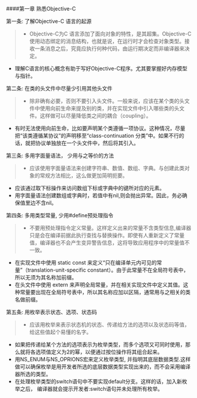 ####第一章 熟悉Objective-C

第一条: 了解Objective-C 语言的起源

 >* Objective-C为C 语言添加了面向对象的特性，是其超集。Objective-C使用动态绑定的消息结构，也就是说，在运行时才会检查对象类型。接收一条消息之后，究竟应执行何种代码，由运行期决定而非编译器来决定。
 * 理解C语言的核心概念有助于写好Objective-C程序。尤其要掌握好内存模型与指针。
 
第二条: 在类的头文件中尽量少引用其他头文件

>* 除非确有必要，否则不要引入头文件。一般来说，应该在某个类的头文件中使用向前生命来提及别的类，并在实现文件中引入哪些类的头文件。这样做可以尽量降低类之间的耦合（coupling）。
* 有时无法使用向前生命，比如要声明某个类遵循一项协议。这种情况，尽量把“该类遵循某协议”的声明移至“class-continuation 分类”中。如果不行的话，就把协议单独放在一个头文件中，然后将其引入。

第三条: 多用字面量语法， 少用与之等价的方法

>* 应该使用字面量语法来创建字符串、数值、数组、字典。与创建此类对象的常规方法相比，这么做更加简明扼要。
* 应该通过取下标操作来访问数组下标或字典中的键所对应的元素。
* 用字面量语法创建数组或字典时，若值中有nil,则会抛出异常。因此，务必确保值里边不含nil。

第四条: 多用类型常量, 少用#define预处理指令

>* 不要用预处理指令定义常量。这样定义出来的常量不含类型信息,编译器只是会在编译前据此执行查找与替换操作。即使有人重新定义了常量值，编译器也不会产生变异警告信息，这将导致应用程序中的常量值不一致。
* 在实现文件中使用 static const 来定义“只在编译单元内可见的常量”（translation-unit-specific constant）。由于此常量不在全局符号表中，所以无须为其名称加前缀。
* 在头文件中使用 extern 来声明全局常量，并在相关实现文件中定义其值。这种常量要出现在全局符号表中，所以其名称应加以区隔，通常用与之相关的类名做前缀。

第五条: 用枚举表示状态、选项、状态码

>* 应该用枚举来表示状态机的状态、传递给方法的选项以及状态码等值，给这些值起个易懂的名字。
*  如果把传递给某个方法的选项表示为枚举类型，而多个选项又可同时使用，那么就将各选项值定义为2的幂，以便通过按位操作将其组合起来。
* 用NS_ENUM与NS_OPRIONS宏来定义枚举类型, 并指明其底层数据类型.这样做可以确保枚举是用开发者所选的底层数据类型实现出来的，而不会采用编译器所选的类型。
* 在处理枚举类型的switch语句中不要实现default分支。这样的话，加入新枚举之后， 编译器就会提示开发者:switch语句并未处理所有枚举。
 
